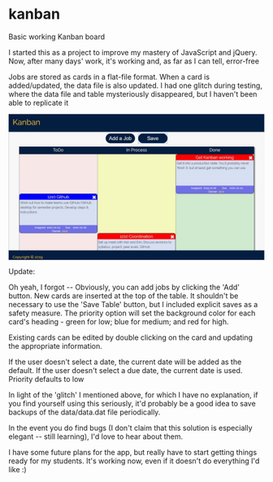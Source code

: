 # kanban
 Basic working Kanban board

I started this as a project to improve my mastery of JavaScript and jQuery. Now, after many days' work, it's working and, as far as I can tell, error-free

Jobs are stored as cards in a flat-file format. When a card is added/updated, the data file is also updated. I had one glitch during testing, where the data file and table mysteriously disappeared, but I haven't been able to replicate it

<img src='images/screenshot.jpg' alt='screenshot' width='600' align='center'>

Update: 

Oh yeah, I forgot -- Obviously, you can add jobs by clicking the 'Add' button. New cards are inserted at the top of the table. It shouldn't be necessary to use the 'Save Table' button, but I included explicit saves as a safety measure. The priority option will set the background color for each card's heading - green for low; blue for medium; and red for high.

Existing cards can be edited by double clicking on the card and updating the appropriate information. 

If the user doesn't select a date, the current date will be added as the default. If the user doesn't select a due date, the current date is used. Priority defaults to low

In light of the 'glitch' I mentioned above, for which I have no explanation, if you find yourself using this seriously, it'd probably be a good idea to save backups of the data/data.dat file periodically.

In the event you do find bugs (I don't claim that this solution is especially elegant -- still learning), I'd love to hear about them. 

I have some future plans for the app, but really have to start getting things ready for my students. It's working now, even if it doesn't do everything I'd like :) 
